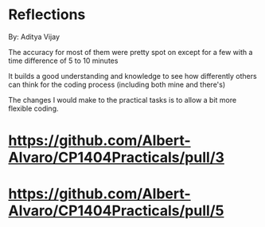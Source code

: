 
# Reflections

By: Aditya Vijay
 
The accuracy for most of them were pretty spot on except for a few with a time difference of 5 to 10 minutes

It builds a good understanding and knowledge to see how differently others can think for the coding process (including both mine and there's)

The changes I would make to the practical tasks is to allow a bit more flexible coding.

# https://github.com/Albert-Alvaro/CP1404Practicals/pull/3
# https://github.com/Albert-Alvaro/CP1404Practicals/pull/5
